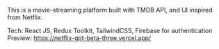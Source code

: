 This is a movie-streaming platform built with TMDB API, and UI inspired from Netflix.

Tech: React JS, Redux Toolkit, TailwindCSS, Firebase for authentication
Preview: https://netflix-gpt-beta-three.vercel.app/
